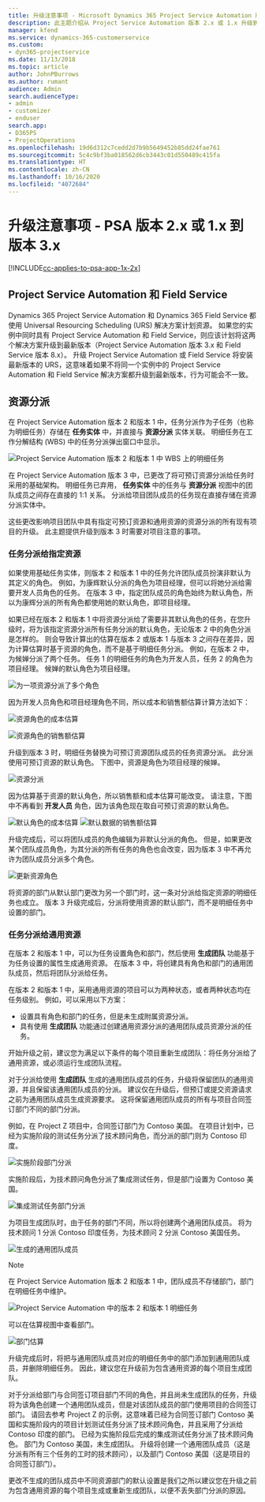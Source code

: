 ```yaml
---
title: 升级注意事项 - Microsoft Dynamics 365 Project Service Automation 版本 2.x 或 1.x 到版本 3
description: 此主题介绍从 Project Service Automation 版本 2.x 或 1.x 升级到版本 3 时必须考虑的注意事项。
manager: kfend
ms.service: dynamics-365-customerservice
ms.custom:
- dyn365-projectservice
ms.date: 11/13/2018
ms.topic: article
author: JohnPBurrows
ms.author: rumant
audience: Admin
search.audienceType:
- admin
- customizer
- enduser
search.app:
- D365PS
- ProjectOperations
ms.openlocfilehash: 19d6d312c7cedd2d7b9b5649452b85dd24fae761
ms.sourcegitcommit: 5c4c9bf3ba018562d6cb3443c01d550489c415fa
ms.translationtype: HT
ms.contentlocale: zh-CN
ms.lasthandoff: 10/16/2020
ms.locfileid: "4072684"
---
```

# <a name="upgrade-considerations---psa-version-2x-or-1x-to-version-3"></a>升级注意事项 - PSA 版本 2.x 或 1.x 到版本 3.x
[!INCLUDE[cc-applies-to-psa-app-1x-2x](../includes/cc-applies-to-psa-app-1x-2x.md)]

## <a name="project-service-automation-and-field-service"></a>Project Service Automation 和 Field Service
Dynamics 365 Project Service Automation 和 Dynamics 365 Field Service 都使用 Universal Resourcing Scheduling (URS) 解决方案计划资源。 如果您的实例中同时具有 Project Service Automation 和 Field Service，则应该计划将这两个解决方案升级到最新版本（Project Service Automation 版本 3.x 和 Field Service 版本 8.x）。 升级 Project Service Automation 或 Field Service 将安装最新版本的 URS，这意味着如果不将同一个实例中的 Project Service Automation 和 Field Service 解决方案都升级到最新版本，行为可能会不一致。

## <a name="resource-assignments"></a>资源分派
在 Project Service Automation 版本 2 和版本 1 中，任务分派作为子任务（也称为明细任务）存储在 **任务实体** 中，并直接与 **资源分派** 实体关联。 明细任务在工作分解结构 (WBS) 中的任务分派弹出窗口中显示。

![Project Service Automation 版本 2 和版本 1 中 WBS 上的明细任务](media/upgrade-line-task-01.png)

在 Project Service Automation 版本 3 中，已更改了将可预订资源分派给任务时采用的基础架构。 明细任务已弃用， **任务实体** 中的任务与 **资源分派** 视图中的团队成员之间存在直接的 1:1 关系。 分派给项目团队成员的任务现在直接存储在资源分派实体中。  

这些更改影响项目团队中具有指定可预订资源和通用资源的资源分派的所有现有项目的升级。 此主题提供升级到版本 3 时需要对项目注意的事项。 

### <a name="tasks-assigned-to-named-resources"></a>任务分派给指定资源
如果使用基础任务实体，则版本 2 和版本 1 中的任务允许团队成员扮演非默认为其定义的角色。 例如，为康辉默认分派的角色为项目经理，但可以将她分派给需要开发人员角色的任务。 在版本 3 中，指定团队成员的角色始终为默认角色，所以为康辉分派的所有角色都使用她的默认角色，即项目经理。

如果已经在版本 2 和版本 1 中将资源分派给了需要非其默认角色的任务，在您升级时，将为该指定资源分派所有任务分派的默认角色，无论版本 2 中的角色分派是怎样的。 则会导致计算出的估算在版本 2 或版本 1 与版本 3 之间存在差异，因为计算估算时基于资源的角色，而不是基于明细任务分派。 例如，在版本 2 中，为候婵分派了两个任务。 任务 1 的明细任务的角色为开发人员，任务 2 的角色为项目经理。 候婵的默认角色为项目经理。

![为一项资源分派了多个角色](media/upgrade-multiple-roles-02.png)

因为开发人员角色和项目经理角色不同，所以成本和销售额估算计算方法如下：

![资源角色的成本估算](media/upggrade-cost-estimates-03.png)

![资源角色的销售额估算](media/upgrade-sales-estimates-04.png)

升级到版本 3 时，明细任务替换为可预订资源团队成员的任务资源分派。 此分派使用可预订资源的默认角色。 下图中，资源是角色为项目经理的候婵。

![资源分派](media/resource-assignment-v2-05.png)

因为估算基于资源的默认角色，所以销售额和成本估算可能改变。 请注意，下图中不再看到 **开发人员** 角色，因为该角色现在取自可预订资源的默认角色。

![默认角色的成本估算](media/resource-assignment-cost-estimate-06.png)
![默认数据的销售额估算](media/resource-assignment-sales-estimate-07.png)

升级完成后，可以将团队成员的角色编辑为非默认分派的角色。 但是，如果更改某个团队成员角色，为其分派的所有任务的角色也会改变，因为版本 3 中不再允许为团队成员分派多个角色。

![更新资源角色](media/resource-role-assignment-08.png)

将资源的部门从默认部门更改为另一个部门时，这一条对分派给指定资源的明细任务也成立。 版本 3 升级完成后，分派将使用资源的默认部门，而不是明细任务中设置的部门。

### <a name="tasks-assigned-to-generic-resources"></a>任务分派给通用资源
在版本 2 和版本 1 中，可以为任务设置角色和部门，然后使用 **生成团队** 功能基于为任务设置的属性生成通用资源。 在版本 3 中，将创建具有角色和部门的通用团队成员，然后将团队分派给任务。

在版本 2 和版本 1 中，采用通用资源的项目可以为两种状态，或者两种状态均在任务级别。 例如，可以采用以下方案：

- 设置具有角色和部门的任务，但是未生成附属资源分派。
- 具有使用 **生成团队** 功能通过创建通用资源分派的通用团队成员资源分派的任务。

开始升级之前，建议您为满足以下条件的每个项目重新生成团队：将任务分派给了通用资源，或必须运行生成团队流程。

对于分派给使用 **生成团队** 生成的通用团队成员的任务，升级将保留团队的通用资源，并且保留该通用团队成员的分派。 建议仅在升级后，但预订或提交资源请求之前为通用团队成员生成资源要求。 这将保留通用团队成员的所有与项目合同签订部门不同的部门分派。

例如，在 Project Z 项目中，合同签订部门为 Contoso 美国。 在项目计划中，已经为实施阶段的测试任务分派了技术顾问角色，而分派的部门则为 Contoso 印度。

![实施阶段部门分派](media/org-unit-assignment-09.png)

实施阶段后，为技术顾问角色分派了集成测试任务，但是部门设置为 Contoso 美国。  

![集成测试任务部门分派](media/org-unit-generate-team-10.png)

为项目生成团队时，由于任务的部门不同，所以将创建两个通用团队成员。 将为技术顾问 1 分派 Contoso 印度任务，为技术顾问 2 分派 Contoso 美国任务。  

![生成的通用团队成员](media/org-unit-assignments-multiple-resources-11.png)

> [!NOTE]
> 在 Project Service Automation 版本 2 和版本 1 中，团队成员不存储部门，部门在明细任务中维护。

![Project Service Automation 中的版本 2 和版本 1 明细任务](media/line-tasks-12.png)

可以在估算视图中查看部门。 

![部门估算](media/org-unit-estimates-view-13.png)
 
升级完成后时，将把与通用团队成员对应的明细任务中的部门添加到通用团队成员，并删除明细任务。 因此，建议您在升级前为包含通用资源的每个项目生成团队。

对于分派给部门与合同签订项目部门不同的角色，并且尚未生成团队的任务，升级将为该角色创建一个通用团队成员，但是对该团队成员的部门使用项目的合同签订部门。 请回去参考 Project Z 的示例，这意味着已经为合同签订部门 Contoso 美国和实施阶段内的项目计划测试任务分派了技术顾问角色，并且采用了分派给 Contoso 印度的部门。 已经为实施阶段后完成的集成测试任务分派了技术顾问角色。 部门为 Contoso 美国，未生成团队。 升级将创建一个通用团队成员（这是分派有所有三个任务的工时的技术顾问），以及部门 Contoso 美国（这是项目的合同签订部门）。   
 
更改不生成的团队成员中不同资源部门的默认设置是我们之所以建议您在升级之前为包含通用资源的每个项目生成或重新生成团队，以便不丢失部门分派的原因。

